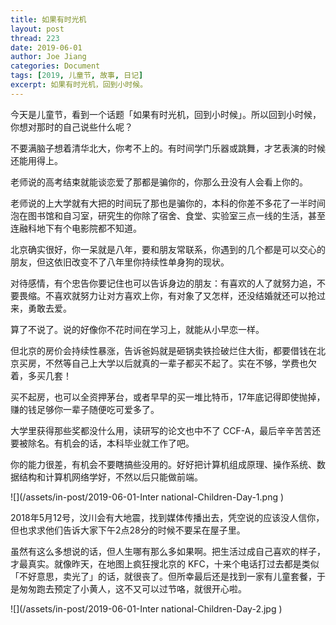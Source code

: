 ```yaml
---
title: 如果有时光机
layout: post
thread: 223
date: 2019-06-01
author: Joe Jiang
categories: Document
tags: [2019, 儿童节, 故事, 日记]
excerpt: 如果有时光机，回到小时候。
---
```


今天是儿童节，看到一个话题「如果有时光机，回到小时候」。所以回到小时候，你想对那时的自己说些什么呢？

不要满脑子想着清华北大，你考不上的。有时间学门乐器或跳舞，才艺表演的时候还能用得上。

老师说的高考结束就能谈恋爱了那都是骗你的，你那么丑没有人会看上你的。

老师说的上大学就有大把的时间玩了那也是骗你的，本科的你差不多花了一半时间泡在图书馆和自习室，研究生的你除了宿舍、食堂、实验室三点一线的生活，甚至连融科地下有个电影院都不知道。

北京确实很好，你一呆就是八年，要和朋友常联系，你遇到的几个都是可以交心的朋友，但这依旧改变不了八年里你持续性单身狗的现状。

对待感情，有个忠告你要记住也可以告诉身边的朋友：有喜欢的人了就努力追，不要畏缩。不喜欢就努力让对方喜欢上你，有对象了又怎样，还没结婚就还可以抢过来，勇敢去爱。

算了不说了。说的好像你不花时间在学习上，就能从小早恋一样。

但北京的房价会持续性暴涨，告诉爸妈就是砸锅卖铁捡破烂住大街，都要借钱在北京买房，不然等自己上大学以后就真的一辈子都买不起了。实在不够，学费也欠着，多买几套！

买不起房，也可以全资押茅台，或者早早的买一堆比特币，17年底记得即使抛掉，赚的钱足够你一辈子随便吃可爱多了。

大学里获得那些奖都没什么用，读研写的论文也中不了 CCF-A，最后辛辛苦苦还要被除名。有机会的话，本科毕业就工作了吧。

你的能力很差，有机会不要瞎搞些没用的。好好把计算机组成原理、操作系统、数据结构和计算机网络学好，不然以后只能做前端。

![](/assets/in-post/2019-06-01-Inter national-Children-Day-1.png )

2018年5月12号，汶川会有大地震，找到媒体传播出去，凭空说的应该没人信你，但也求求他们告诉大家下午2点28分的时候不要呆在屋子里。

虽然有这么多想说的话，但人生哪有那么多如果啊。把生活过成自己喜欢的样子，才最真实。就像昨天，在地图上疯狂搜北京的 KFC，十来个电话打过去都是类似「不好意思，卖光了」的话，就很丧了。但所幸最后还是找到一家有儿童套餐，于是匆匆跑去预定了小黄人，这不又可以过节咯，就很开心啦。

![](/assets/in-post/2019-06-01-Inter national-Children-Day-2.jpg )